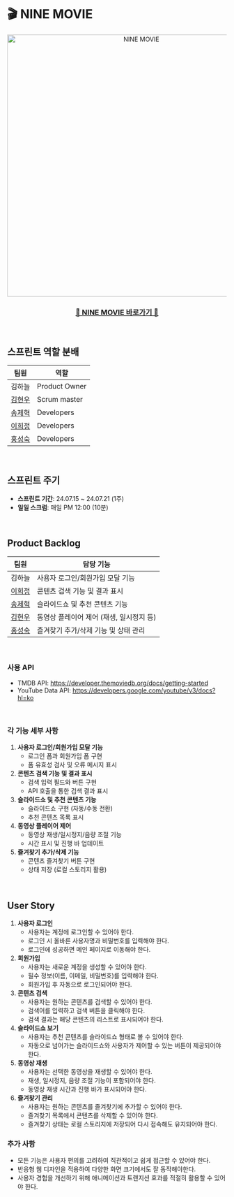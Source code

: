 # 🎬 NINE MOVIE

<div align=center>
<img src="https://github.com/user-attachments/assets/1e92ce1f-1f8e-40d5-ac0a-9d497701f345" alt="NINE MOVIE" width="600px"/>
        
### [🍿 NINE MOVIE 바로가기 🍿](https://ninemovie.netlify.app/)
</div>

<br />

## 스프린트 역할 분배

| 팀원 | 역할 |
| --- | --- |
| 김하늘 | Product Owner |
| [김현우](https://github.com/khwww) | Scrum master |
| [송제혁](https://github.com/song2805) | Developers |
| [이희정](https://github.com/victoryalhj) | Developers |
| [홍성숙](https://github.com/SSUK-H) | Developers |

<br />

## 스프린트 주기

- **스프린트 기간**: 24.07.15 ~ 24.07.21 (1주)
- **일일 스크럼**: 매일 PM 12:00 (10분)

<br />

## Product Backlog

| 팀원 | 담당 기능 |
| --- | --- |
| 김하늘 | 사용자 로그인/회원가입 모달 기능 |
| [이희정](https://github.com/victoryalhj) | 콘텐츠 검색 기능 및 결과 표시 |
| [송제혁](https://github.com/song2805) | 슬라이드쇼 및 추천 콘텐츠 기능 |
| [김현우](https://github.com/khwww) | 동영상 플레이어 제어 (재생, 일시정지 등) |
| [홍성숙](https://github.com/SSUK-H) | 즐겨찾기 추가/삭제 기능 및 상태 관리 |

<br />

### 사용 API
    
- TMDB API: https://developer.themoviedb.org/docs/getting-started
- YouTube Data API: https://developers.google.com/youtube/v3/docs?hl=ko

<br />

### 각 기능 세부 사항
    
1. **사용자 로그인/회원가입 모달 기능**
    - 로그인 폼과 회원가입 폼 구현
    - 폼 유효성 검사 및 오류 메시지 표시
2. **콘텐츠 검색 기능 및 결과 표시**
    - 검색 입력 필드와 버튼 구현
    - API 호출을 통한 검색 결과 표시
3. **슬라이드쇼 및 추천 콘텐츠 기능**
    - 슬라이드쇼 구현 (자동/수동 전환)
    - 추천 콘텐츠 목록 표시
4. **동영상 플레이어 제어**
    - 동영상 재생/일시정지/음량 조절 기능
    - 시간 표시 및 진행 바 업데이트
5. **즐겨찾기 추가/삭제 기능**
    - 콘텐츠 즐겨찾기 버튼 구현
    - 상태 저장 (로컬 스토리지 활용)

<br />

## User Story

1. **사용자 로그인**
    - 사용자는 계정에 로그인할 수 있어야 한다.
    - 로그인 시 올바른 사용자명과 비밀번호를 입력해야 한다.
    - 로그인에 성공하면 메인 페이지로 이동해야 한다.
2. **회원가입**
    - 사용자는 새로운 계정을 생성할 수 있어야 한다.
    - 필수 정보(이름, 이메일, 비밀번호)를 입력해야 한다.
    - 회원가입 후 자동으로 로그인되어야 한다.
3. **콘텐츠 검색**
    - 사용자는 원하는 콘텐츠를 검색할 수 있어야 한다.
    - 검색어를 입력하고 검색 버튼을 클릭해야 한다.
    - 검색 결과는 해당 콘텐츠의 리스트로 표시되어야 한다.
4. **슬라이드쇼 보기**
    - 사용자는 추천 콘텐츠를 슬라이드쇼 형태로 볼 수 있어야 한다.
    - 자동으로 넘어가는 슬라이드쇼와 사용자가 제어할 수 있는 버튼이 제공되어야 한다.
5. **동영상 재생**
    - 사용자는 선택한 동영상을 재생할 수 있어야 한다.
    - 재생, 일시정지, 음량 조절 기능이 포함되어야 한다.
    - 동영상 재생 시간과 진행 바가 표시되어야 한다.
6. **즐겨찾기 관리**
    - 사용자는 원하는 콘텐츠를 즐겨찾기에 추가할 수 있어야 한다.
    - 즐겨찾기 목록에서 콘텐츠를 삭제할 수 있어야 한다.
    - 즐겨찾기 상태는 로컬 스토리지에 저장되어 다시 접속해도 유지되어야 한다.

### 추가 사항

- 모든 기능은 사용자 편의를 고려하여 직관적이고 쉽게 접근할 수 있어야 한다.
- 반응형 웹 디자인을 적용하여 다양한 화면 크기에서도 잘 동작해야한다.
- 사용자 경험을 개선하기 위해 애니메이션과 트랜지션 효과를 적절히 활용할 수 있어야 한다.










